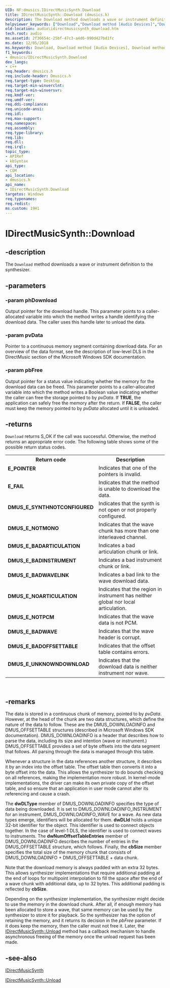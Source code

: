 ```yaml
---
UID: NF:dmusics.IDirectMusicSynth.Download
title: IDirectMusicSynth::Download (dmusics.h)
description: The Download method downloads a wave or instrument definition to the synthesizer.helpviewer_keywords: ["Download","Download method [Audio Devices]","Download method [Audio Devices]","IDirectMusicSynth interface","IDirectMusicSynth interface [Audio Devices]","Download method","IDirectMusicSynth.Download","IDirectMusicSynth::Download","audio.idirectmusicsynth_download","audmp-routines_5b59a66c-53b7-429c-81d1-8924f712b884.xml","dmusics/IDirectMusicSynth::Download"]
old-location: audio\idirectmusicsynth_download.htm
tech.root: audio
ms.assetid: 2f36654c-25bf-47c3-a4d6-990d427bd1fc
ms.date: 12/05/2018
ms.keywords: Download, Download method [Audio Devices], Download method [Audio Devices],IDirectMusicSynth interface, IDirectMusicSynth interface [Audio Devices],Download method, IDirectMusicSynth.Download, IDirectMusicSynth::Download, audio.idirectmusicsynth_download, audmp-routines_5b59a66c-53b7-429c-81d1-8924f712b884.xml, dmusics/IDirectMusicSynth::Download
f1_keywords:
- dmusics/IDirectMusicSynth.Download
dev_langs:
- c++
req.header: dmusics.h
req.include-header: Dmusics.h
req.target-type: Desktop
req.target-min-winverclnt: 
req.target-min-winversvr: 
req.kmdf-ver: 
req.umdf-ver: 
req.ddi-compliance: 
req.unicode-ansi: 
req.idl: 
req.max-support: 
req.namespace: 
req.assembly: 
req.type-library: 
req.lib: 
req.dll: 
req.irql: 
topic_type:
- APIRef
- kbSyntax
api_type:
- COM
api_location:
- dmusics.h
api_name:
- IDirectMusicSynth.Download
targetos: Windows
req.typenames: 
req.redist: 
ms.custom: 19H1
---
```


# IDirectMusicSynth::Download


## -description


The <code>Download</code> method downloads a wave or instrument definition to the synthesizer.


## -parameters




### -param phDownload

Output pointer for the download handle. This parameter points to a caller-allocated variable into which the method writes a handle identifying the download data. The caller uses this handle later to unload the data.


### -param pvData

Pointer to a continuous memory segment containing download data. For an overview of the data format, see the description of low-level DLS in the DirectMusic section of the Microsoft Windows SDK documentation.


### -param pbFree

Output pointer for a status value indicating whether the memory for the download data can be freed. This parameter points to a caller-allocated variable into which the method writes a Boolean value indicating whether the caller can free the storage pointed to by <i>pvData</i>. If <b>TRUE</b>, the application can safely free the memory after the return. If <b>FALSE</b>, the caller must keep the memory pointed to by <i>pvData</i> allocated until it is unloaded.


## -returns



<code>Download</code> returns S_OK if the call was successful. Otherwise, the method returns an appropriate error code. The following table shows some of the possible return status codes.

<table>
<tr>
<th>Return code</th>
<th>Description</th>
</tr>
<tr>
<td width="40%">
<dl>
<dt><b>E_POINTER</b></dt>
</dl>
</td>
<td width="60%">
Indicates that one of the pointers is invalid.

</td>
</tr>
<tr>
<td width="40%">
<dl>
<dt><b>E_FAIL</b></dt>
</dl>
</td>
<td width="60%">
Indicates that the method is unable to download the data.

</td>
</tr>
<tr>
<td width="40%">
<dl>
<dt><b>DMUS_E_SYNTHNOTCONFIGURED</b></dt>
</dl>
</td>
<td width="60%">
Indicates that the synth is not open or not properly configured.

</td>
</tr>
<tr>
<td width="40%">
<dl>
<dt><b>DMUS_E_NOTMONO</b></dt>
</dl>
</td>
<td width="60%">
Indicates that the wave chunk has more than one interleaved channel.

</td>
</tr>
<tr>
<td width="40%">
<dl>
<dt><b>DMUS_E_BADARTICULATION</b></dt>
</dl>
</td>
<td width="60%">
Indicates a bad articulation chunk or link.

</td>
</tr>
<tr>
<td width="40%">
<dl>
<dt><b>DMUS_E_BADINSTRUMENT</b></dt>
</dl>
</td>
<td width="60%">
Indicates a bad instrument chunk or link.

</td>
</tr>
<tr>
<td width="40%">
<dl>
<dt><b>DMUS_E_BADWAVELINK</b></dt>
</dl>
</td>
<td width="60%">
Indicates a bad link to the wave download data.

</td>
</tr>
<tr>
<td width="40%">
<dl>
<dt><b>DMUS_E_NOARTICULATION</b></dt>
</dl>
</td>
<td width="60%">
Indicates that the region in instrument has neither global nor local articulation.

</td>
</tr>
<tr>
<td width="40%">
<dl>
<dt><b>DMUS_E_NOTPCM</b></dt>
</dl>
</td>
<td width="60%">
Indicates that the wave data is not PCM.

</td>
</tr>
<tr>
<td width="40%">
<dl>
<dt><b>DMUS_E_BADWAVE</b></dt>
</dl>
</td>
<td width="60%">
Indicates that the wave header is corrupt.

</td>
</tr>
<tr>
<td width="40%">
<dl>
<dt><b>DMUS_E_BADOFFSETTABLE</b></dt>
</dl>
</td>
<td width="60%">
Indicates that the offset table contains errors.

</td>
</tr>
<tr>
<td width="40%">
<dl>
<dt><b>DMUS_E_UNKNOWNDOWNLOAD</b></dt>
</dl>
</td>
<td width="60%">
Indicates that the download data is neither instrument nor wave.

</td>
</tr>
</table>
 




## -remarks



The data is stored in a continuous chunk of memory, pointed to by <i>pvData</i>. However, at the head of the chunk are two data structures, which define the nature of the data to follow. These are the DMUS_DOWNLOADINFO and DMUS_OFFSETTABLE structures (described in Microsoft Windows SDK documentation). DMUS_DOWNLOADINFO is a header that describes how to parse the data, including its size and intention (wave or instrument.) DMUS_OFFSETTABLE provides a set of byte offsets into the data segment that follows. All parsing through the data is managed through this table. 

Whenever a structure in the data references another structure, it describes it by an index into the offset table. The offset table then converts it into a byte offset into the data. This allows the synthesizer to do bounds checking on all references, making the implementation more robust. In kernel-mode implementations, the driver can make its own private copy of the offset table, and so ensure that an application in user mode cannot alter its referencing and cause a crash.

The <b>dwDLType</b> member of DMUS_DOWNLOADINFO specifies the type of data being downloaded. It is set to DMUS_DOWNLOADINFO_INSTRUMENT for an instrument, DMUS_DOWNLOADINFO_WAVE for a wave. As new data types emerge, identifiers will be allocated for them. <b>dwDLId</b> holds a unique 32-bit identifier for the object. This identifier is used to connect objects together. In the case of level-1 DLS, the identifier is used to connect waves to instruments. The <b>dwNumOffsetTableEntries</b> member of DMUS_DOWNLOADINFO describes the number of entries in the DMUS_OFFSETTABLE structure, which follows. Finally, the <b>cbSize</b> member specifies the total size of the memory chunk that consists of DMUS_DOWNLOADINFO + DMUS_OFFSETTABLE + data chunk.

Note that the download memory is always padded with an extra 32 bytes. This allows synthesizer implementations that require additional padding at the end of loops for multipoint interpolation to fill the space after the end of a wave chunk with additional data, up to 32 bytes. This additional padding is reflected by <b>cbSize</b>.

Depending on the synthesizer implementation, the synthesizer might decide to use the memory in the download chunk. After all, if enough memory has been allocated to store a wave, that same memory can be used by the synthesizer to store it for playback. So the synthesizer has the option of retaining the memory, and it returns its decision in the <i>pbFree</i> parameter. If it does keep the memory, then the caller must not free it. Later, the <a href="https://docs.microsoft.com/windows/desktop/api/dmusics/nf-dmusics-idirectmusicsynth-unload">IDirectMusicSynth::Unload</a> method has a callback mechanism to handle asynchronous freeing of the memory once the unload request has been made.




## -see-also




<a href="https://docs.microsoft.com/windows/desktop/api/dmusics/nn-dmusics-idirectmusicsynth">IDirectMusicSynth</a>



<a href="https://docs.microsoft.com/windows/desktop/api/dmusics/nf-dmusics-idirectmusicsynth-unload">IDirectMusicSynth::Unload</a>
 

 

